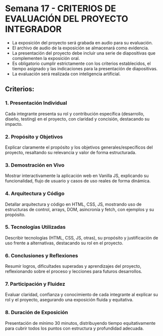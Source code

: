 #  Semana 17 - CRITERIOS DE EVALUACIÓN DEL PROYECTO INTEGRADOR

- La exposición del proyecto será grabada en audio para su evaluación.
- El archivo de audio de la exposición se almacenará como evidencia.
- La presentación del proyecto debe incluir una serie de diapositivas que complementen la exposición oral.
- Es obligatorio cumplir estrictamente con los criterios establecidos, el tiempo asignado y las indicaciones para la presentación de diapositivas.
- La evaluación será realizada con inteligencia artificial.


## Criterios:

### 1. **Presentación Individual**  
   Cada integrante presenta su rol y contribución específica (desarrollo, diseño, testing) en el proyecto, con claridad y concisión, destacando su impacto.  
   

### 2. **Propósito y Objetivos**  
   Explicar claramente el propósito y los objetivos generales/específicos del proyecto, resaltando su relevancia y valor de forma estructurada.  
  

### 3. **Demostración en Vivo**  
   Mostrar interactivamente la aplicación web en Vanilla JS, explicando su funcionalidad, flujo de usuario y casos de uso reales de forma dinámica.  


### 4. **Arquitectura y Código**  
   Detallar arquitectura y código en HTML, CSS, JS, mostrando uso de estructuras de control, arrays, DOM, asincronía y fetch, con ejemplos y su propósito.  
   

### 5. **Tecnologías Utilizadas**  
   Describir tecnologías (HTML, CSS, JS, otras), su propósito y justificación de uso frente a alternativas, destacando su rol en el proyecto.  
   

### 6. **Conclusiones y Reflexiones**  
   Resumir logros, dificultades superadas y aprendizajes del proyecto, reflexionando sobre el proceso y lecciones para futuros desarrollos.  
 

### 7. **Participación y Fluidez**  
   Evaluar claridad, confianza y conocimiento de cada integrante al explicar su rol y el proyecto, asegurando una exposición fluida y equitativa.  
 

### 8. **Duración de Exposición**  
   Presentación de mínimo 30 minutos, distribuyendo tiempo equitativamente para cubrir todos los puntos con estructura y profundidad adecuada.  
  